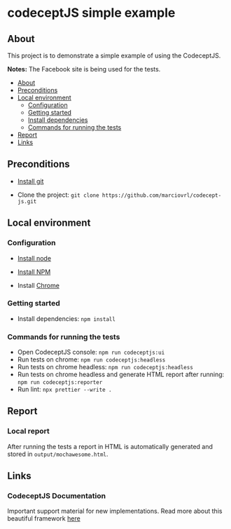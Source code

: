 # codeceptJS simple example

## About

This project is to demonstrate a simple example of using the CodeceptJS.

**Notes:** The Facebook site is being used for the tests.

-   [About](#About)
-   [Preconditions](#Preconditions)
-   [Local environment](#Local-environment)
    -   [Configuration](#Configuration)
    -   [Getting started](#Getting-started)
    -   [Install dependencies](#Install-dependencies)
    -   [Commands for running the tests](#Commands-for-running-the-tests)
-   [Report](#Report)
-   [Links](#Links)

## Preconditions

-   [Install git](https://git-scm.com/book/en/v2/Getting-Started-Installing-Git)

-   Clone the project:
    `git clone https://github.com/marciovrl/codecept-js.git`

## Local environment

### Configuration

-   [Install node](https://www.techgalery.com/2019/12/how-to-install-nodejs-and-npm-on.html)

-   [Install NPM](https://www.techgalery.com/2019/12/how-to-install-nodejs-and-npm-on.html)

-   Install [Chrome](https://support.google.com/chrome/answer/95346?co=GENIE.Platform%3DDesktop&hl=en-GB)

### Getting started

-   Install dependencies: `npm install`

### Commands for running the tests

-   Open CodeceptJS console: `npm run codeceptjs:ui`
-   Run tests on chrome: `npm run codeceptjs:headless`
-   Run tests on chrome headless: `npm run codeceptjs:headless`
-   Run tests on chrome headless and generate HTML report after running: `npm run codeceptjs:reporter`
-   Run lint: `npx prettier --write .`

## Report

### Local report

After running the tests a report in HTML is automatically generated and stored in `output/mochawesome.html`.

## Links

### CodeceptJS Documentation

Important support material for new implementations. Read more about this beautiful framework [here](https://codecept.io/quickstart/)
